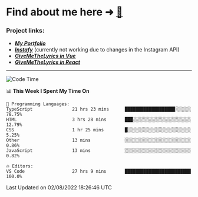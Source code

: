 # Find about me here ➜ [🧑](https://pauabella.dev)

### Project links:
- ***[My Portfolio](https://pauabella.dev)***
- ***[Instafy](https://instafy.me)*** (currently not working due to changes in the Instagram API)
- ***[GiveMeTheLyrics in Vue](https://lyrics.pauabella.dev)***
- ***[GiveMeTheLyrics in React](https://pauabella.dev/GiveMeTheLyrics)***

---
<!--START_SECTION:waka-->
![Code Time](http://img.shields.io/badge/Code%20Time-1%2C342%20hrs%206%20mins-blue)

📊 **This Week I Spent My Time On** 

```text
💬 Programming Languages: 
TypeScript               21 hrs 23 mins      ███████████████████░░░░░░   78.75% 
HTML                     3 hrs 28 mins       ███░░░░░░░░░░░░░░░░░░░░░░   12.79% 
CSS                      1 hr 25 mins        █░░░░░░░░░░░░░░░░░░░░░░░░   5.25% 
Other                    13 mins             ░░░░░░░░░░░░░░░░░░░░░░░░░   0.86% 
JavaScript               13 mins             ░░░░░░░░░░░░░░░░░░░░░░░░░   0.82%

🔥 Editors: 
VS Code                  27 hrs 9 mins       █████████████████████████   100.0%

```


 Last Updated on 02/08/2022 18:26:46 UTC
<!--END_SECTION:waka-->
